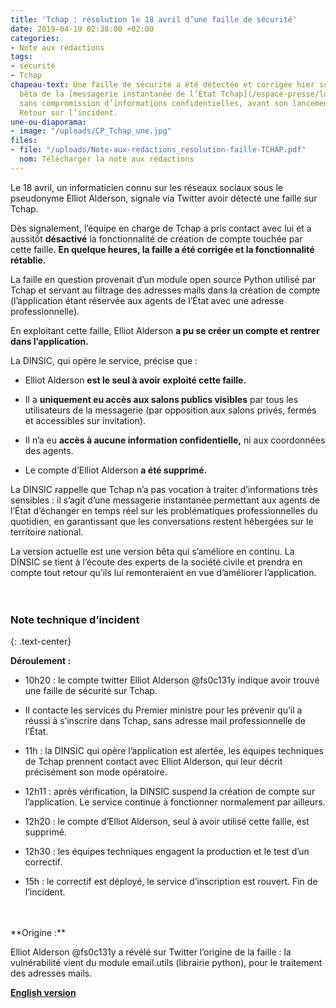 ```yaml
---
title: 'Tchap : résolution le 18 avril d’une faille de sécurité'
date: 2019-04-19 02:38:00 +02:00
categories:
- Note aux rédactions
tags:
- sécurité
- Tchap
chapeau-text: Une faille de sécurité a été détectée et corrigée hier sur la version
  bêta de la [messagerie instantanée de l’État Tchap](/espace-presse/lancement-de-tchap-la-messagerie-instantanee-des-agents-de-letat/)
  sans compromission d’informations confidentielles, avant son lancement officiel.
  Retour sur l’incident.
une-ou-diaporama:
- image: "/uploads/CP_Tchap_une.jpg"
files:
- file: "/uploads/Note-aux-redactions_resolution-faille-TCHAP.pdf"
  nom: Télécharger la note aux rédactions
---
```


Le 18 avril, un informaticien connu sur les réseaux sociaux sous le pseudonyme Elliot Alderson, signale via Twitter avoir détecté une faille sur Tchap.

Dès signalement, l’équipe en charge de Tchap a pris contact avec lui et a aussitôt **désactivé** la fonctionnalité de création de compte touchée par cette faille. **En quelque heures, la faille a été corrigée et la fonctionnalité rétablie.**

La faille en question provenait d’un module open source Python utilisé par Tchap et servant au filtrage des adresses mails dans la création de compte (l’application étant réservée aux agents de l’État avec une adresse professionnelle).

En exploitant cette faille, Elliot Alderson **a pu se créer un compte et rentrer dans l’application.**

La DINSIC, qui opère le service, précise que :

* Elliot Alderson **est le seul à avoir exploité cette faille.**

* Il a **uniquement eu accès aux salons publics visibles** par tous les utilisateurs de la messagerie (par opposition aux salons privés, fermés et accessibles sur invitation).

* Il n’a eu **accès à aucune information confidentielle,** ni aux coordonnées des agents.

* Le compte d’Elliot Alderson **a été supprimé.**

La DINSIC rappelle que Tchap n’a pas vocation à traiter d’informations très sensibles : il s’agit d’une messagerie instantanée permettant aux agents de l’État d’échanger en temps réel sur les problématiques professionnelles du quotidien, en garantissant que les conversations restent hébergées sur le territoire national.

La version actuelle est une version bêta qui s’améliore en continu. La DINSIC se tient à l’écoute des experts de la société civile et prendra en compte tout retour qu’ils lui remonteraient en vue d’améliorer l’application.
<br>
<br>
<br>
### Note technique d’incident
{: .text-center}

**Déroulement :**

* 10h20 : le compte twitter Elliot Alderson @fs0c131y indique avoir trouvé une faille de sécurité sur Tchap.

* Il contacte les services du Premier ministre pour les prévenir qu’il a réussi à s’inscrire dans Tchap, sans adresse mail professionnelle de l’État.

* 11h : la DINSIC qui opère l’application est alertée, les équipes techniques de Tchap prennent contact avec Elliot Alderson, qui leur décrit précisément son mode opératoire.

* 12h11 : après vérification, la DINSIC suspend la création de compte sur l’application. Le service continue à fonctionner normalement par ailleurs.

* 12h20 : le compte d’Elliot Alderson, seul à avoir utilisé cette faille, est supprimé.

* 12h30 : les équipes techniques engagent la production et le test d’un correctif.

* 15h : le correctif est déployé, le service d’inscription est rouvert. Fin de l’incident.
<br>
<br>
**Origine :**

Elliot Alderson @fs0c131y a révélé sur Twitter l’origine de la faille : la vulnérabilité vient du module email.utils (librairie python), pour le traitement des adresses mails.

[**English version**](https://www.numerique.gouv.fr/espace-presse/tchap-resolution-of-a-security-flaw-on-april-18th/)